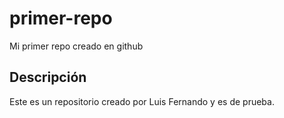 # primer-repo
Mi primer repo creado en github
## Descripción
Este es un repositorio creado por Luis Fernando y es de prueba.
